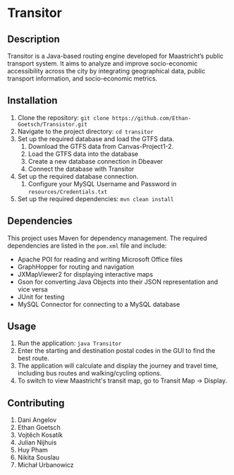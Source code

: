 # Transitor

## Description

Transitor is a Java-based routing engine developed for Maastricht’s public transport system. It aims to analyze and improve socio-economic accessibility across the city by integrating geographical data, public transport information, and socio-economic metrics.

## Installation

1. Clone the repository: `git clone https://github.com/Ethan-Goetsch/Transistor.git`
2. Navigate to the project directory: `cd transitor`
3. Set up the required database and load the GTFS data.
   1. Download the GTFS data from Canvas-Project1-2.
   2. Load the GTFS data into the database
   3. Create a new database connection in Dbeaver
   4. Connect the database with Transitor
4. Set up the required database connection.
   1. Configure your MySQL Username and Password in `resources/Credentials.txt`
5. Set up the required dependencies: `mvn clean install`

## Dependencies

This project uses Maven for dependency management. The required dependencies are listed in the `pom.xml` file and include:

- Apache POI for reading and writing Microsoft Office files
- GraphHopper for routing and navigation
- JXMapViewer2 for displaying interactive maps
- Gson for converting Java Objects into their JSON representation and vice versa
- JUnit for testing
- MySQL Connector for connecting to a MySQL database

## Usage
1. Run the application: `java Transitor`
2. Enter the starting and destination postal codes in the GUI to find the best route.
3. The application will calculate and display the journey and travel time, including bus routes and walking/cycling options.
4. To switch to view Maastricht's transit map, go to Transit Map -> Display.
## Contributing
1. Dani Angelov
2. Ethan Goetsch
3. Vojtěch Kosatík
4. Julian Nijhuis
5. Huy Pham
6. Nikita Souslau
7. Michał Urbanowicz